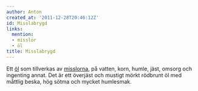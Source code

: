 ```yaml
---
author: Anton
created_at: '2011-12-28T20:46:12Z'
id: Misslabrygd
links:
  mention:
  - misslor
  - öl
title: Misslabrygd
---
```


Ett [öl] som tillverkas av [misslorna], på vatten, korn, humle, jäst, omsorg och ingenting annat.
Det är ett överjäst och mustigt mörkt rödbrunt öl med måttlig beska, hög sötma och mycket humlesmak.

  [öl]: öl
  [misslorna]: misslor
